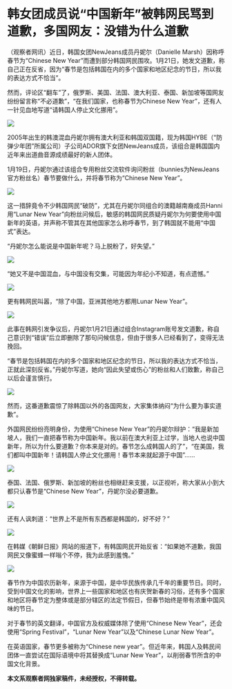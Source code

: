 # 韩女团成员说“中国新年”被韩网民骂到道歉，多国网友：没错为什么道歉

（观察者网讯）近日，韩国女团NewJeans成员丹妮尔（Danielle Marsh）因称呼春节为“Chinese New
Year”而遭到部分韩国网民围攻。1月21日，她发文道歉，称自己正在反省，因为“春节是包括韩国在内的多个国家和地区纪念的节日，所以我的表达方式不恰当”。

然而，评论区“翻车”了，俄罗斯、美国、法国、澳大利亚、泰国、新加坡等国网友纷纷留言称“不必道歉”，“在我们国家，也称春节为Chinese New
Year”，还有人一针见血地写道“请韩国人停止文化挪用”。

![](https://inews.gtimg.com/newsapp_bt/0/15623996469/1000)

2005年出生的韩澳混血丹妮尔拥有澳大利亚和韩国双国籍，现为韩国HYBE（“防弹少年团”所属公司）子公司ADOR旗下女团NewJeans成员，该组合是韩国国内近年来出道曲音源成绩最好的新人团体。

1月19日，丹妮尔通过该组合专用粉丝交流软件询问粉丝（bunnies为NewJeans官方粉丝名）春节要做什么，并将春节称为“Chinese New
Year”。

![](https://inews.gtimg.com/newsapp_bt/0/15623996474/1000)

这一措辞竟令不少韩国网民“破防”，尤其在丹妮尔同组合的澳籍越南裔成员Hanni用“Lunar New
Year”向粉丝问候后，敏感的韩国网民质疑丹妮尔为何要使用中国新年的英语，并声称不管其在其他国家怎么称呼春节，到了韩国就不能用“中国式”表达。

“丹妮尔怎么能说是中国新年呢？马上脱粉了，好失望。”

![](https://inews.gtimg.com/newsapp_bt/0/15623996477/1000)

“她又不是中国混血，与中国没有交集，可能因为年纪小不知道，有点遗憾。”

![](https://inews.gtimg.com/newsapp_bt/0/15623996479/1000)

更有韩网民叫嚣，“除了中国，亚洲其他地方都用Lunar New Year”。

![](https://inews.gtimg.com/newsapp_bt/0/15623996480/1000)

此事在韩网引发争议后，丹妮尔1月21日通过组合Instagram账号发文道歉，称自己意识到“错误”后立即删除了那句问候信息，但由于很多人已经看到了，变得无法挽回。

“春节是包括韩国在内的多个国家和地区纪念的节日，所以我的表达方式不恰当，正就此深刻反省。”丹妮尔写道，她向“因此失望或伤心”的粉丝和人们致歉，称自己以后会谨言慎行。

![](https://inews.gtimg.com/newsapp_bt/0/15623996481/1000)

然而，这番道歉震惊了除韩国以外的各国网友，大家集体纳闷“为什么要为事实道歉”。

外国网民纷纷亮明身份，为使用“Chinese New
Year”的丹妮尔辩护：“我是新加坡人，我们一直把春节称为中国新年。我以前在澳大利亚上过学，当地人也说中国新年，所以为什么要道歉？你本来是对的。春节怎么成韩国人的了”，“在美国，我们都叫中国新年！请韩国人停止文化挪用！春节本来就起源于中国”……

![](https://inews.gtimg.com/newsapp_bt/0/15623996482/1000)

泰国、法国、俄罗斯、新加坡的粉丝也相继赶来支援，以正视听，称大家从小到大都只认春节是“Chinese New Year”，丹妮尔没必要道歉。

![](https://inews.gtimg.com/newsapp_bt/0/15623996484/1000)

还有人讽刺道：“世界上不是所有东西都是韩国的，好不好？”

![](https://inews.gtimg.com/newsapp_bt/0/15623996486/1000)

在韩媒《朝鲜日报》网站的报道下，有韩国网民开始反省：“如果她不道歉，我国网民又像蜜蜂一样嗡个不停，我为此感到羞愧。”

![](https://inews.gtimg.com/newsapp_bt/0/15623996487/1000)

春节作为中国农历新年，来源于中国，是中华民族传承几千年的重要节日。同时，受到中国文化的影响，世界上一些国家和地区也有庆贺新春的习俗，还有多个国家和地区将春节定为整体或是部分辖区的法定节假日，但春节始终是带有浓重中国风味的节日。

对于春节的英文翻译，中国官方及权威媒体除了使用“Chinese New Year”，还会使用“Spring Festival”，“Lunar New
Year”以及“Chinese Lunar New Year”。

在英语国家，春节更多被称为“Chinese new year”。但近年来，韩国人及韩民间团体一直尝试在国际语境中将其替换成“Lunar New
Year”，以削弱春节所含的中国文化背景。

**本文系观察者网独家稿件，未经授权，不得转载。**

